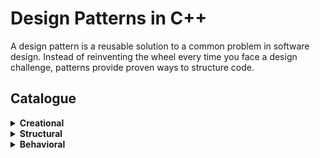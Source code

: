 # Design Patterns in C++

A design pattern is a reusable solution to a common problem in software design. Instead of reinventing the wheel every time you face a design challenge, patterns provide proven ways to structure code.

## Catalogue

<details>
  <summary><strong>Creational</strong></summary>
  - Abstract Factory
</details>

<details>
  <summary><strong>Structural</strong></summary>
_Coming soon..._
</details>

<details>
  <summary><strong>Behavioral</strong></summary>
_Coming soon..._
</details>

